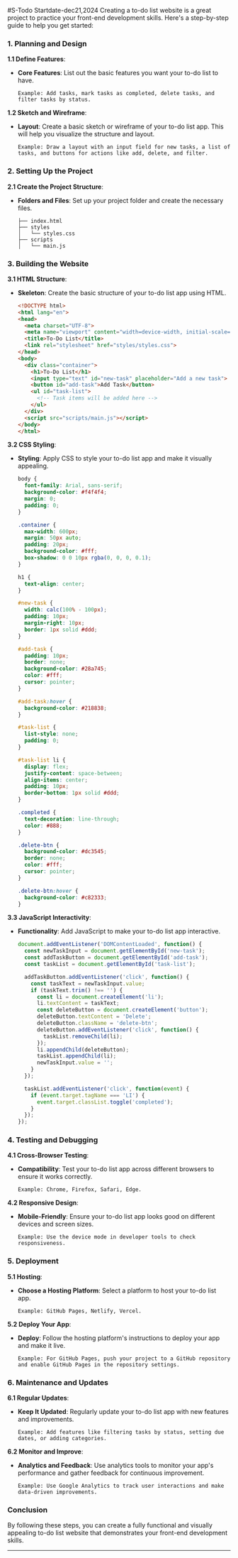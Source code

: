 #S-Todo
Startdate-dec21,2024
Creating a to-do list website is a great project to practice your front-end development skills. Here's a step-by-step guide to help you get started:

### **1. Planning and Design**
**1.1 Define Features**:
- **Core Features**: List out the basic features you want your to-do list to have.
  ```plaintext
  Example: Add tasks, mark tasks as completed, delete tasks, and filter tasks by status.
  ```

**1.2 Sketch and Wireframe**:
- **Layout**: Create a basic sketch or wireframe of your to-do list app. This will help you visualize the structure and layout.
  ```plaintext
  Example: Draw a layout with an input field for new tasks, a list of tasks, and buttons for actions like add, delete, and filter.
  ```

### **2. Setting Up the Project**
**2.1 Create the Project Structure**:
- **Folders and Files**: Set up your project folder and create the necessary files.
  ```plaintext
  ├── index.html
  ├── styles
  │   └── styles.css
  ├── scripts
  │   └── main.js
  ```

### **3. Building the Website**
**3.1 HTML Structure**:
- **Skeleton**: Create the basic structure of your to-do list app using HTML.
  ```html
  <!DOCTYPE html>
  <html lang="en">
  <head>
    <meta charset="UTF-8">
    <meta name="viewport" content="width=device-width, initial-scale=1.0">
    <title>To-Do List</title>
    <link rel="stylesheet" href="styles/styles.css">
  </head>
  <body>
    <div class="container">
      <h1>To-Do List</h1>
      <input type="text" id="new-task" placeholder="Add a new task">
      <button id="add-task">Add Task</button>
      <ul id="task-list">
        <!-- Task items will be added here -->
      </ul>
    </div>
    <script src="scripts/main.js"></script>
  </body>
  </html>
  ```

**3.2 CSS Styling**:
- **Styling**: Apply CSS to style your to-do list app and make it visually appealing.
  ```css
  body {
    font-family: Arial, sans-serif;
    background-color: #f4f4f4;
    margin: 0;
    padding: 0;
  }

  .container {
    max-width: 600px;
    margin: 50px auto;
    padding: 20px;
    background-color: #fff;
    box-shadow: 0 0 10px rgba(0, 0, 0, 0.1);
  }

  h1 {
    text-align: center;
  }

  #new-task {
    width: calc(100% - 100px);
    padding: 10px;
    margin-right: 10px;
    border: 1px solid #ddd;
  }

  #add-task {
    padding: 10px;
    border: none;
    background-color: #28a745;
    color: #fff;
    cursor: pointer;
  }

  #add-task:hover {
    background-color: #218838;
  }

  #task-list {
    list-style: none;
    padding: 0;
  }

  #task-list li {
    display: flex;
    justify-content: space-between;
    align-items: center;
    padding: 10px;
    border-bottom: 1px solid #ddd;
  }

  .completed {
    text-decoration: line-through;
    color: #888;
  }

  .delete-btn {
    background-color: #dc3545;
    border: none;
    color: #fff;
    cursor: pointer;
  }

  .delete-btn:hover {
    background-color: #c82333;
  }
  ```

**3.3 JavaScript Interactivity**:
- **Functionality**: Add JavaScript to make your to-do list app interactive.
  ```javascript
  document.addEventListener('DOMContentLoaded', function() {
    const newTaskInput = document.getElementById('new-task');
    const addTaskButton = document.getElementById('add-task');
    const taskList = document.getElementById('task-list');

    addTaskButton.addEventListener('click', function() {
      const taskText = newTaskInput.value;
      if (taskText.trim() !== '') {
        const li = document.createElement('li');
        li.textContent = taskText;
        const deleteButton = document.createElement('button');
        deleteButton.textContent = 'Delete';
        deleteButton.className = 'delete-btn';
        deleteButton.addEventListener('click', function() {
          taskList.removeChild(li);
        });
        li.appendChild(deleteButton);
        taskList.appendChild(li);
        newTaskInput.value = '';
      }
    });

    taskList.addEventListener('click', function(event) {
      if (event.target.tagName === 'LI') {
        event.target.classList.toggle('completed');
      }
    });
  });
  ```

### **4. Testing and Debugging**
**4.1 Cross-Browser Testing**:
- **Compatibility**: Test your to-do list app across different browsers to ensure it works correctly.
  ```plaintext
  Example: Chrome, Firefox, Safari, Edge.
  ```

**4.2 Responsive Design**:
- **Mobile-Friendly**: Ensure your to-do list app looks good on different devices and screen sizes.
  ```plaintext
  Example: Use the device mode in developer tools to check responsiveness.
  ```

### **5. Deployment**
**5.1 Hosting**:
- **Choose a Hosting Platform**: Select a platform to host your to-do list app.
  ```plaintext
  Example: GitHub Pages, Netlify, Vercel.
  ```

**5.2 Deploy Your App**:
- **Deploy**: Follow the hosting platform's instructions to deploy your app and make it live.
  ```plaintext
  Example: For GitHub Pages, push your project to a GitHub repository and enable GitHub Pages in the repository settings.
  ```

### **6. Maintenance and Updates**
**6.1 Regular Updates**:
- **Keep It Updated**: Regularly update your to-do list app with new features and improvements.
  ```plaintext
  Example: Add features like filtering tasks by status, setting due dates, or adding categories.
  ```

**6.2 Monitor and Improve**:
- **Analytics and Feedback**: Use analytics tools to monitor your app's performance and gather feedback for continuous improvement.
  ```plaintext
  Example: Use Google Analytics to track user interactions and make data-driven improvements.
  ```

### **Conclusion**
By following these steps, you can create a fully functional and visually appealing to-do list website that demonstrates your front-end development skills.



---
